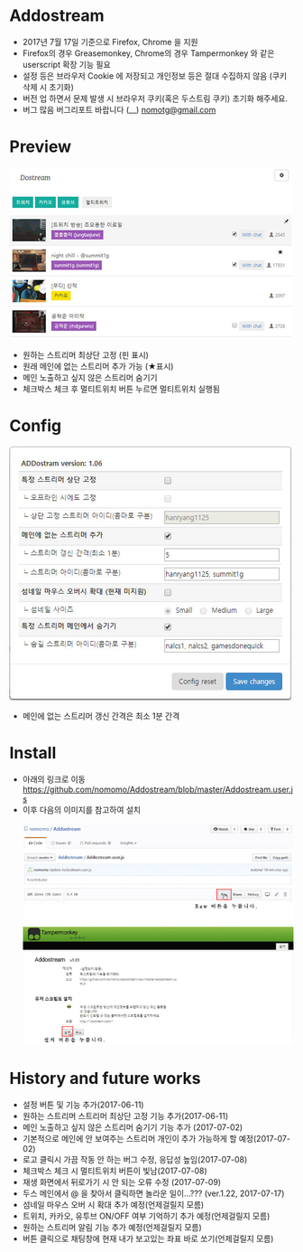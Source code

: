 # Addostream
<!--Add new feature for dostream.com-->
* 2017년 7월 17일 기준으로 Firefox, Chrome 을 지원
* Firefox의 경우 Greasemonkey, Chrome의 경우 Tampermonkey 와 같은 userscript 확장 기능 필요
* 설정 등은 브라우저 Cookie 에 저장되고 개인정보 등은 절대 수집하지 않음 (쿠키 삭제 시 초기화)
* 버전 업 하면서 문제 발생 시 브라우저 쿠키(혹은 두스트림 쿠키) 초기화 해주세요.
* 버그 많음 버그리포트 바랍니다 (__) nomotg@gmail.com

# Preview
<img src="https://github.com/nomomo/Addostream/blob/master/images/170702_preview.jpg" width="500px" />

* 원하는 스트리머 최상단 고정 (핀 표시)
* 원래 메인에 없는 스트리머 추가 가능 (★표시)
* 메인 노출하고 싶지 않은 스트리머 숨기기
* 체크박스 체크 후 멀티트위치 버튼 누르면 멀티트위치 실행됨

# Config
<img src="https://github.com/nomomo/Addostream/blob/master/images/170702_config.jpg" width="500px" />

* 메인에 없는 스트리머 갱신 간격은 최소 1분 간격

# Install
* 아래의 링크로 이동<br />
https://github.com/nomomo/Addostream/blob/master/Addostream.user.js
* 이후 다음의 이미지를 참고하여 설치<br /><br /><img src="https://github.com/nomomo/Addostream/blob/master/images/Install.jpg" width="500px" />

# History and future works
* 설정 버튼 및 기능 추가(2017-06-11)
* 원하는 스트리머 스트리머 최상단 고정 기능 추가(2017-06-11)
* 메인 노출하고 싶지 않은 스트리머 숨기기 기능 추가 (2017-07-02)
* 기본적으로 메인에 안 보여주는 스트리머 개인이 추가 가능하게 할 예정(2017-07-02)
* 로고 클릭시 가끔 작동 안 하는 버그 수정, 응답성 높임(2017-07-08)
* 체크박스 체크 시 멀티트위치 버튼이 빛남(2017-07-08)
* 재생 화면에서 뒤로가기 시 안 되는 오류 수정 (2017-07-09)
* 두스 메인에서 @ 을 찾아서 클릭하면 놀라운 일이...??? (ver.1.22, 2017-07-17)
* 섬네일 마우스 오버 시 확대 추가 예정(언제걸릴지 모름)
* 트위치, 카카오, 유투브 ON/OFF 여부 기억하기 추가 예정(언제걸릴지 모름)
* 원하는 스트리머 알림 기능 추가 예정(언제걸릴지 모름)
* 버튼 클릭으로 채팅창에 현재 내가 보고있는 좌표 바로 쏘기(언제걸릴지 모름)
